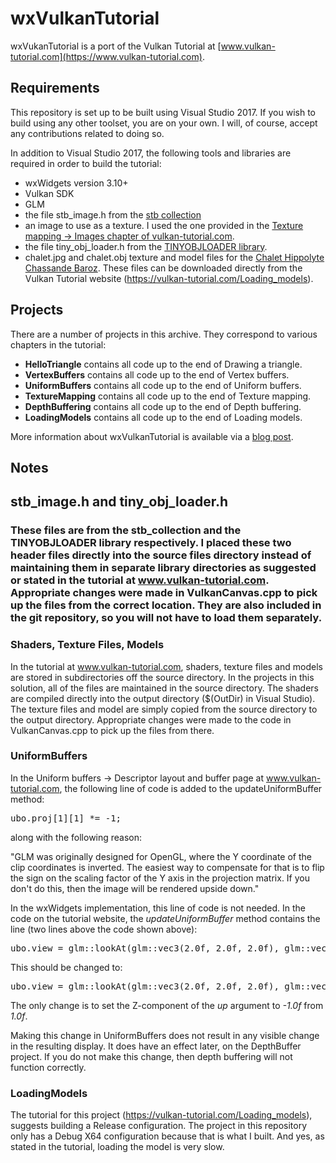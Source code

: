 # wxVulkanTutorial

wxVukanTutorial is a port of the Vulkan Tutorial at [www.vulkan-tutorial.com](https://www.vulkan-tutorial.com).

<h2>Requirements</h2>

This repository is set up to be built using Visual Studio 2017. If you wish to build using any other
toolset, you are on your own. I will, of course, accept any contributions related to doing so.

In addition to Visual Studio 2017, the following tools and libraries are required in order to build the
tutorial:
- wxWidgets version 3.10+
- Vulkan SDK
- GLM
- the file stb_image.h from the [stb collection](https://github.com/nothings/stb)
- an image to use as a texture. I used the one provided in the [Texture mapping -> Images chapter of vulkan-tutorial.com](https://vulkan-tutorial.com/Texture_mapping/Images).
- the file tiny_obj_loader.h from the [TINYOBJLOADER library](https://github.com/syoyo/tinyobjloader).
- chalet.jpg and chalet.obj texture and model files for the [Chalet Hippolyte Chassande Baroz](https://sketchfab.com/models/e925320e1d5744d9ae661aeff61e7aef). These files can be downloaded directly from the Vulkan Tutorial website (https://vulkan-tutorial.com/Loading_models).

<h2>Projects</h2>

There are a number of projects in this archive. They correspond to various chapters in the tutorial:
- <b>HelloTriangle</b> contains all code up to the end of Drawing a triangle.
- <b>VertexBuffers</b> contains all code up to the end of Vertex buffers.
- <b>UniformBuffers</b> contains all code up to the end of Uniform buffers.
- <b>TextureMapping</b> contains all code up to the end of Texture mapping.
- <b>DepthBuffering</b> contains all code up to the end of Depth buffering.
- <b>LoadingModels</b> contains all code up to the end of Loading models.

More information about wxVulkanTutorial is available via a [blog post](https://usingcpp.wordpress.com/2016/12/10/vulkan-with-wxwidgets/).

<h2>Notes</h2>

<h2>stb_image.h and tiny_obj_loader.h<h3>

These files are from the stb_collection and the TINYOBJLOADER library respectively. I placed these two header files directly into the source files directory instead of maintaining them in separate library directories as suggested or stated in the tutorial at www.vulkan-tutorial.com. Appropriate changes were made in VulkanCanvas.cpp to pick up the files from the correct location. They are also included in the git repository, so you will not have to load them separately.

<h3>Shaders, Texture Files, Models</h3>

In the tutorial at www.vulkan-tutorial.com, shaders, texture files and models are stored in subdirectories off the source directory. In the projects in this solution, all of the files are maintained in the source directory. The shaders are compiled directly into the output directory ($(OutDir) in Visual Studio). The texture files and model are simply copied from the source directory to the output directory. Appropriate changes were made to the code in VulkanCanvas.cpp to pick up the files from there.

<h3>UniformBuffers</h3>

In the Uniform buffers -> Descriptor layout and buffer page at www.vulkan-tutorial.com, the following line of code is added to the updateUniformBuffer method:
<pre>ubo.proj[1][1] *= -1;</pre>
along with the following reason:

"GLM was originally designed for OpenGL, where the Y coordinate of the clip coordinates is inverted. The easiest way to compensate for that is to flip the sign on the scaling factor of the Y axis in the projection matrix. If you don't do this, then the image will be rendered upside down."

In the wxWidgets implementation, this line of code is not needed. In the code on the tutorial website, the <i>updateUniformBuffer</i> method contains the line (two lines above the code shown above):
<pre>ubo.view = glm::lookAt(glm::vec3(2.0f, 2.0f, 2.0f), glm::vec3(0.0f, 0.0f, 0.0f), glm::vec3(0.0f, 0.0f, 1.0f));</pre>

This should be changed to:
<pre>ubo.view = glm::lookAt(glm::vec3(2.0f, 2.0f, 2.0f), glm::vec3(0.0f, 0.0f, 0.0f), glm::vec3(0.0f, 0.0f, -1.0f));</pre>

The only change is to set the Z-component of the <i>up</i> argument to <i>-1.0f</i> from <i>1.0f</i>.

Making this change in UniformBuffers does not result in any visible change in the resulting display. It does have an effect later, on the DepthBuffer project. If you do not make this change, then depth buffering will not function correctly.

<h3>LoadingModels</h3>

The tutorial for this project (https://vulkan-tutorial.com/Loading_models), suggests building a Release configuration. The project in this repository only has a Debug X64 configuration because that is what I built. And yes, as stated in the tutorial, loading the model is very slow.
